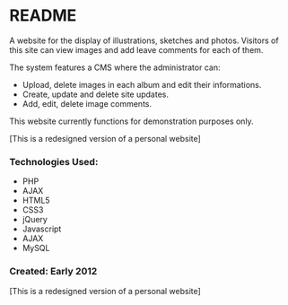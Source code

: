 # README #

A website for the display of illustrations, sketches and photos. Visitors of this site can view images and add leave comments for each of them.

The system features a CMS where the administrator can:
* Upload, delete images in each album and edit their informations.
* Create, update and delete site updates.
* Add, edit, delete image comments.

This website currently functions for demonstration purposes only.

[This is a redesigned version of a personal website]

### Technologies Used: ###

* PHP
* AJAX
* HTML5
* CSS3
* jQuery
* Javascript
* AJAX
* MySQL

### Created: Early 2012 ###
[This is a redesigned version of a personal website]
